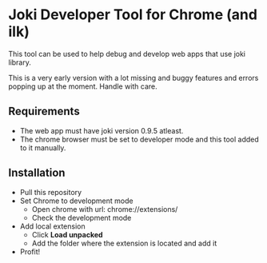 # Joki Developer Tool for Chrome (and ilk)

This tool can be used to help debug and develop web apps that use joki library.

This is a very early version with a lot missing and buggy features and errors popping up at the moment. Handle with care.

## Requirements

* The web app must have joki version 0.9.5 atleast.
* The chrome browser must be set to developer mode and this tool added to it manually.

## Installation

* Pull this repository
* Set Chrome to development mode 
  * Open chrome with url: chrome://extensions/ 
  * Check the development mode
* Add local extension
  * Click **Load unpacked**
  * Add the folder where the extension is located and add it
* Profit!


